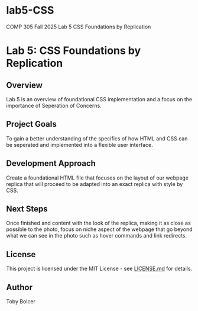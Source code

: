 # lab5-CSS
COMP 305 Fall 2025 Lab 5 CSS Foundations by Replication

# Lab 5: CSS Foundations by Replication

## Overview
Lab 5 is an overview of foundational CSS implementation and a focus on the importance of Seperation of Concerns.

## Project Goals
To gain a better understanding of the specifics of how HTML and CSS can be seperated and implemented into a flexible user interface.

## Development Approach
Create a foundational HTML file that focuses on the layout of our webpage replica that will proceed to be adapted into an exact replica with style by CSS.

## Next Steps

Once finished and content with the look of the replica, making it as close as possible to the photo, focus on niche aspect of the webpage that go beyond what we can see in the photo such as hover commands and link redirects.

## License

This project is licensed under the MIT License - see [LICENSE.md](LICENSE.md) for
details.

## Author

Toby Bolcer